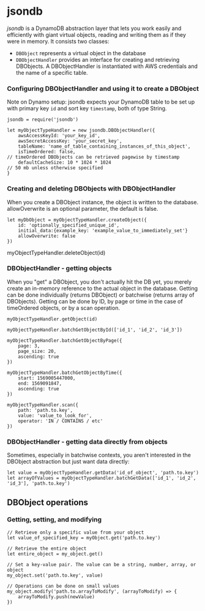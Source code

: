# jsondb
*jsondb* is a DynamoDB abstraction layer that lets you work easily and efficiently with giant virtual objects, reading and writing them as if they were in memory. It consists two classes:
- `DBObject` represents a virtual object in the database
- `DBObjectHandler` provides an interface for creating and retrieving DBObjects. A DBObjectHandler is instantiated with AWS credentials and the name of a specific table.

### Configuring DBObjectHandler and using it to create a DBObject
Note on Dynamo setup: jsondb expects your DynamoDB table to be set up with primary key `id` and sort key `timestamp`, both of type String.

```
jsondb = require('jsondb')

let myObjectTypeHandler = new jsondb.DBObjectHandler({
    awsAccessKeyId: 'your_key_id',
    awsSecretAccessKey: 'your_secret_key',
    tableName: 'name_of_table_containing_instances_of_this_object',
    isTimeOrdered: false,                                               // timeOrdered DBObjects can be retrieved pagewise by timestamp
    defaultCacheSize: 10 * 1024 * 1024                                  // 50 mb unless otherwise specified
}
```
    

### Creating and deleting DBObjects with DBObjectHandler
When you create a DBObject instance, the object is written to the database. allowOverwrite is an optional parameter, the default is false.

```
let myDbObject = myObjectTypeHandler.createObject({
    id: 'optionally_specified_unique_id',
    initial_data:{example_key: 'example_value_to_immediately_set'}
    allowOverwrite: false
})
```

myObjectTypeHandler.deleteObject(id)

### DBObjectHandler - getting objects
When you "get" a DBObject, you don't actually hit the DB yet, you merely create an in-memory reference to the actual object in the database. Getting can be done individually (returns DBObject) or batchwise (returns array of DBObjects).
Getting can be done by ID, by page or time in the case of timeOrdered objects, or by a scan operation.

```
myObjectTypeHandler.getObject(id)

myObjectTypeHandler.batchGetObjectById(['id_1', 'id_2', 'id_3'])

myObjectTypeHandler.batchGetObjectByPage({
    page: 3, 
    page_size: 20, 
    ascending: true
})

myObjectTypeHandler.batchGetObjectByTime({
    start: 1569005447000, 
    end: 1569091847, 
    ascending: true
})

myObjectTypeHandler.scan({
    path: 'path.to.key', 
    value: 'value_to_look_for', 
    operator: 'IN / CONTAINS / etc'
})
```
    
### DBObjectHandler - getting data directly from objects
Sometimes, especially in batchwise contexts, you aren't interested in the DBObject abstraction but just want data directly:

```
let value = myObjectTypeHandler.getData('id_of_object', 'path.to.key')
let arrayOfValues = myObjectTypeHandler.batchGetData(['id_1', 'id_2', 'id_3'], 'path.to.key')
```

## DBObject operations


### Getting, setting, and modifying

    // Retrieve only a specific value from your object
    let value_of_specified_key = myObject.get('path.to.key')
    
    // Retrieve the entire object
    let entire_object = my_object.get()
    
    // Set a key-value pair. The value can be a string, number, array, or object
    my_object.set('path.to.key', value)
    
    // Operations can be done on small values
    my_object.modify('path.to.arrayToModify', (arrayToModify) => {
        arrayToModify.push(newValue)
    })